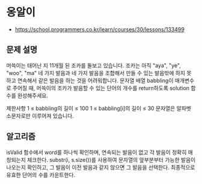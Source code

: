 # 옹알이
   - https://school.programmers.co.kr/learn/courses/30/lessons/133499

## 문제 설명
머쓱이는 태어난 지 11개월 된 조카를 돌보고 있습니다. 조카는 아직 "aya", "ye", "woo", "ma" 네 가지 발음과 네 가지 발음을 조합해서 만들 수 있는 발음밖에 하지 못하고 연속해서 같은 발음을 하는 것을 어려워합니다. 문자열 배열 babbling이 매개변수로 주어질 때, 머쓱이의 조카가 발음할 수 있는 단어의 개수를 return하도록 solution 함수를 완성해주세요.

제한사항
1 ≤ babbling의 길이 ≤ 100
1 ≤ babbling[i]의 길이 ≤ 30
문자열은 알파벳 소문자로만 이루어져 있습니다.


## 알고리즘
isValid 함수에서 word를 하나씩 확인하며, 연속되는 발음이 없고 각 발음이 정확히 매칭되는지 체크한다.
substr(i, s.size())를 사용하여 문자열의 앞부분부터 가능한 발음이 나오는지 확인하고, 그 발음이 이전 발음과 같지 않으면 그 발음을 선택한다.
최종적으로 유효한 단어의 수를 카운트한다.

